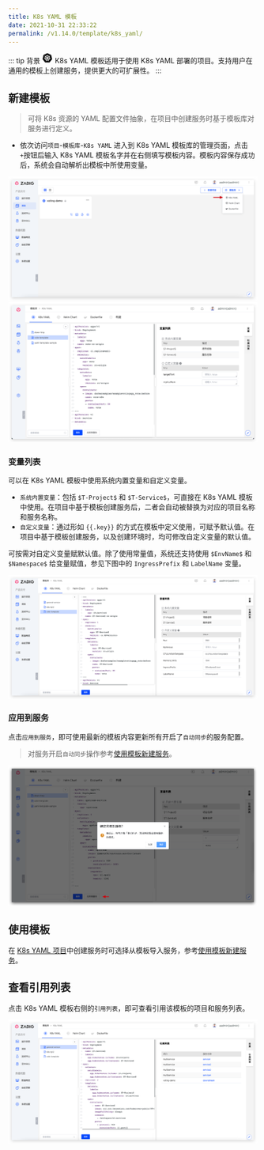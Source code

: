 ```yaml
---
title: K8s YAML 模板
date: 2021-10-31 22:33:22
permalink: /v1.14.0/template/k8s_yaml/
---
```


::: tip 背景
<img style="width:22px; height:22px" src="./_images/k8s.svg"></img> K8s YAML 模板适用于使用 K8s YAML 部署的项目。支持用户在通用的模板上创建服务，提供更大的可扩展性。
:::

## 新建模板

> 可将 K8s 资源的 YAML 配置文件抽象，在项目中创建服务时基于模板库对服务进行定义。

- 依次访问`项目`-`模板库`-`K8s YAML` 进入到 K8s YAML 模板库的管理页面，点击`+`按钮后输入 K8s YAML 模板名字并在右侧填写模板内容。模板内容保存成功后，系统会自动解析出模板中所使用变量。

![创建 K8s YAML 模板](./_images/create_k8s_yaml_template.png)
![创建 K8s YAML 模板](./_images/create_k8s_yaml_template_1.png)

### 变量列表

可以在 K8s YAML 模板中使用系统内置变量和自定义变量。

- `系统内置变量`：包括 `$T-Project$` 和 `$T-Service$`，可直接在 K8s YAML 模板中使用。在项目中基于模板创建服务后，二者会自动被替换为对应的项目名称和服务名称。
- `自定义变量`：通过形如 <span v-pre>`{{.key}}`</span> 的方式在模板中定义使用，可赋予默认值。在项目中基于模板创建服务，以及创建环境时，均可修改自定义变量的默认值。

可按需对自定义变量赋默认值。除了使用常量值，系统还支持使用 `$EnvName$` 和 `$Namespace$` 给变量赋值，参见下图中的 `IngressPrefix` 和 `LabelName` 变量。

![K8s YAML 模板变量的高阶用法](./_images/furtuer_usage_of_variables_in_k8s_yaml_template.png)

### 应用到服务

点击`应用到服务`，即可使用最新的模板内容更新所有开启了`自动同步`的服务配置。

> 对服务开启`自动同步`操作参考[使用模板新建服务](/v1.14.0/project/service/k8s/#新建服务)。

![应用到服务](./_images/apply_k8s_template_to_service.png)

## 使用模板
在 [K8s YAML 项目](/v1.14.0/project/k8s-yaml/)中创建服务时可选择从模板导入服务，参考[使用模板新建服务](/v1.14.0/project/service/k8s/#新建服务)。

## 查看引用列表

点击 K8s YAML 模板右侧的`引用列表`，即可查看引用该模板的项目和服务列表。

![查看 K8s YAML 模板引用列表](./_images/show_k8s_yaml_template_ref.png)
